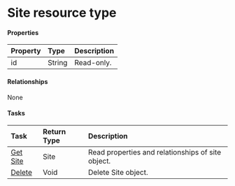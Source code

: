 # Site resource type



#### Properties
| Property	   | Type	|Description|
|:---------------|:--------|:----------|
|id|String| Read-only.|

#### Relationships
None


#### Tasks

| Task		   | Return Type	|Description|
|:---------------|:--------|:----------|
|[Get Site](../api/site_get.md) | Site |Read properties and relationships of site object.|
|[Delete](../api/site_delete.md) | Void	|Delete Site object. |
